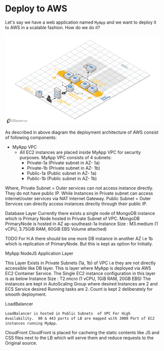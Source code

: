 # Deploy to AWS

Let's say we have a web application named `MyApp` and we want to deploy it to AWS in a scalable fashion. How do we do it?

![](/assets/aws_deployment_1.png)

As described in above diagram the deployment architecture of AWS consist of following components:

* MyApp VPC
  * All EC2 instances are placed inside MyApp VPC for security purposes. MyApp VPC consists of 4 subnets:
    * Private-1a (Private subnet in AZ- 1a)
    * Private-1b (Private subnet in AZ- 1b)
    * Public-1a  (Public subnet in AZ- 1a)
    * Public-1b (Public subnet in AZ- 1b)

Where,
Private Subnet = Outer services can not access instance directly. They do not have public IP. While Instances in Private subnet can access internet/outer services via NAT Internet Gateway.
Public Subnet = Outer Services can directly access instances directly through their public IP.

Database Layer
Currently there exists a single node of MongoDB instance which is Primary Node hosted in Private Subnet of VPC.
MongoDB  PrimaryNode is hosted in  AZ 	ap-southeast-1a
Instance Size : M3.medium (1 vCPU, 3.75GiB RAM, 60GiB EBS Volume attached)

TODO
For H.A there should be one more DB instance in another AZ i.e 1b which is replication of PrimaryNode. But this is kept as option for Initially.

MyApp NodeJS Application Layer

This Layer Exists in Private Subnets (1a, 1b) of VPC i.e they are not directly accessible like DB layer.
This is layer where MyApp is deployed via AWS EC2 Container Service.
The Single EC2  instance configuration in this layer is as below
Instance Size : T2.micro (1 vCPU, 1GiB RAM, 20GB EBS)
The instances are kept in AutoScaling Group where desired Instances are 2 and ECS Service desired Running tasks are 2.
Count is kept 2 deliberately for smooth deployment. 

LoadBalancer 

	LoadBalancer is hosted in Public Subnets  of VPC For High Availability.  80 & 443 ports of LB are mapped with 3000 Port of EC2 instances running MyApp.

CloudFront 
	CloudFront is placed for cacheing the static contents like JS and CSS files next to the LB which will serve them  and reduce requests to the Original source.





